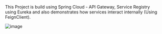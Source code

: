 This Project is build using Spring Cloud - API Gateway, Service Registry using Eureka and also demonstrates how services interact internally (Using FeignClient).

![image](https://github.com/user-attachments/assets/433d7c08-8c8a-4bde-85a7-cd88f8d65150)


